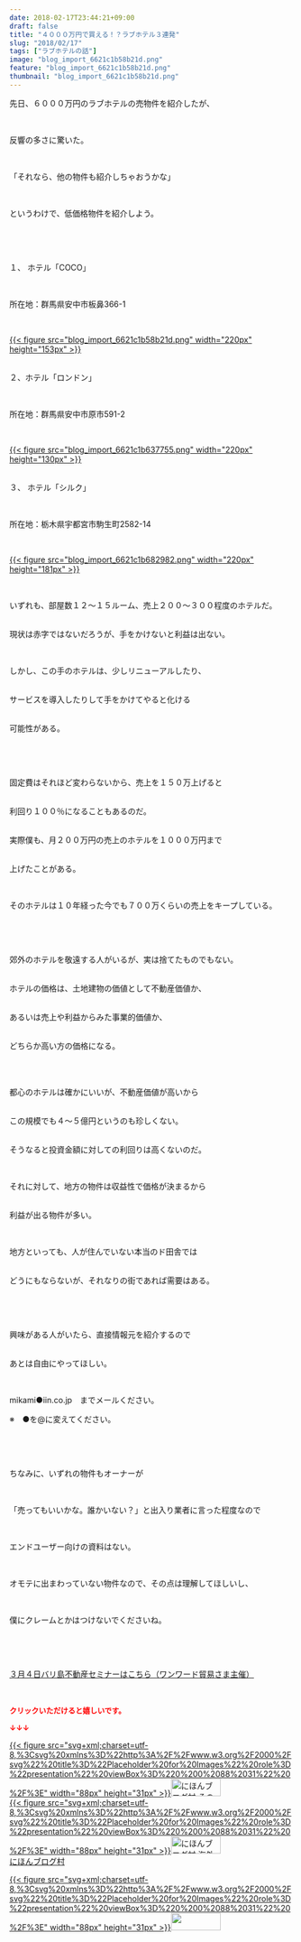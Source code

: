 ```yaml
---
date: 2018-02-17T23:44:21+09:00
draft: false
title: "４０００万円で買える！？ラブホテル３連発"
slug: "2018/02/17"
tags: ["ラブホテルの話"]
image: "blog_import_6621c1b58b21d.png"
feature: "blog_import_6621c1b58b21d.png"
thumbnail: "blog_import_6621c1b58b21d.png"
---
```

<p>先日、６０００万円のラブホテルの売物件を紹介したが、</p><p> </p><p>反響の多さに驚いた。</p><p> </p><p>「それなら、他の物件も紹介しちゃおうかな」</p><p> </p><p>というわけで、低価格物件を紹介しよう。</p><p> </p><p> </p><p>１、 ホテル「COCO」</p><p> </p><p>所在地：群馬県安中市板鼻366-1</p><p> </p><p><a href="blog_import_6621c1b58b21d.png">{{< figure src="blog_import_6621c1b58b21d.png" width="220px" height="153px" >}}</a></p><p><br/>２、ホテル「ロンドン」</p><p> </p><p>所在地：群馬県安中市原市591-2</p><p> </p><p><a href="blog_import_6621c1b637755.png">{{< figure src="blog_import_6621c1b637755.png" width="220px" height="130px" >}}</a></p><p><br/>３、 ホテル「シルク」</p><p> </p><p>所在地：栃木県宇都宮市駒生町2582-14</p><p> </p><p><a href="blog_import_6621c1b682982.png">{{< figure src="blog_import_6621c1b682982.png" width="220px" height="181px" >}}</a></p><p> </p><p>いずれも、部屋数１２～１５ルーム、売上２００～３００程度のホテルだ。</p><p><br/>現状は赤字ではないだろうが、手をかけないと利益は出ない。</p><p> </p><p>しかし、この手のホテルは、少しリニューアルしたり、</p><p><br/>サービスを導入したりして手をかけてやると化ける</p><p><br/>可能性がある。</p><p> </p><p> </p><p>固定費はそれほど変わらないから、売上を１５０万上げると</p><p><br/>利回り１００％になることもあるのだ。</p><p><br/>実際僕も、月２００万円の売上のホテルを１０００万円まで</p><p><br/>上げたことがある。</p><p> </p><p>そのホテルは１０年経った今でも７００万くらいの売上をキープしている。</p><p> </p><p> </p><p>郊外のホテルを敬遠する人がいるが、実は捨てたものでもない。</p><p><br/>ホテルの価格は、土地建物の価値として不動産価値か、</p><p><br/>あるいは売上や利益からみた事業的価値か、</p><p><br/>どちらか高い方の価格になる。</p><p> </p><p><br/>都心のホテルは確かにいいが、不動産価値が高いから</p><p><br/>この規模でも４～５億円というのも珍しくない。</p><p><br/>そうなると投資金額に対しての利回りは高くないのだ。</p><p> </p><p>それに対して、地方の物件は収益性で価格が決まるから</p><p><br/>利益が出る物件が多い。</p><p> </p><p>地方といっても、人が住んでいない本当のド田舎では</p><p><br/>どうにもならないが、それなりの街であれば需要はある。</p><p> </p><p> </p><p>興味がある人がいたら、直接情報元を紹介するので</p><p><br/>あとは自由にやってほしい。</p><p> </p><p>mikami●iin.co.jp　までメールください。</p><p>※　●を@に変えてください。</p><p> </p><p> </p><p>ちなみに、いずれの物件もオーナーが</p><p> </p><p>「売ってもいいかな。誰かいない？」と出入り業者に言った程度なので</p><p> </p><p>エンドユーザー向けの資料はない。</p><p> </p><p>オモテに出まわっていない物件なので、その点は理解してほしいし、</p><p> </p><p>僕にクレームとかはつけないでくださいね。</p><p> </p><p> </p><p><a href="http://www.sunward-t.co.jp/seminar/2018/03/04_ek/index.html" target="_blank">３月４日バリ島不動産セミナーはこちら（ワンワード貿易さま主催）</a></p><p> </p><p><font color="#ff0000" size="2"><strong>クリックいただけると嬉しいです。</strong></font></p><p><font color="#ff0000" size="2"><strong>↓↓↓</strong></font></p><p><a href="ranking.html?p_cid=01260127" id="&amp;blogmura_banner" target="_blank">{{< figure src="svg+xml;charset=utf-8,%3Csvg%20xmlns%3D%22http%3A%2F%2Fwww.w3.org%2F2000%2Fsvg%22%20title%3D%22Placeholder%20for%20Images%22%20role%3D%22presentation%22%20viewBox%3D%220%200%2088%2031%22%20%2F%3E" width="88px" height="31px" >}}<noscript><img alt="にほんブログ村 その他生活ブログ 不動産投資へ" border="0" height="31" src="https://img-proxy.blog-video.jp/images?url=http%3A%2F%2Flife.blogmura.com%2Fhudousantoushi%2Fimg%2Fhudousantoushi88_31.gif" width="88"></noscript></a><br/><a href="ranking.html?p_cid=01260127" target="_blank">{{< figure src="svg+xml;charset=utf-8,%3Csvg%20xmlns%3D%22http%3A%2F%2Fwww.w3.org%2F2000%2Fsvg%22%20title%3D%22Placeholder%20for%20Images%22%20role%3D%22presentation%22%20viewBox%3D%220%200%2088%2031%22%20%2F%3E" width="88px" height="31px" >}}<noscript><img alt="にほんブログ村 海外生活ブログ バリ島情報へ" border="0" height="31" src="https://img-proxy.blog-video.jp/images?url=http%3A%2F%2Foverseas.blogmura.com%2Fbali%2Fimg%2Fbali88_31.gif" width="88"></noscript></a><br/><a href="ranking.html?p_cid=01260127" target="_blank">にほんブログ村</a></p><p><a href="link.php?1804582" title="人気ブログランキングへ">{{< figure src="svg+xml;charset=utf-8,%3Csvg%20xmlns%3D%22http%3A%2F%2Fwww.w3.org%2F2000%2Fsvg%22%20title%3D%22Placeholder%20for%20Images%22%20role%3D%22presentation%22%20viewBox%3D%220%200%2088%2031%22%20%2F%3E" width="88px" height="31px" >}}<noscript><img border="0" height="31" src="https://blog.with2.net/img/banner/banner_22.gif" width="88"></noscript></a></p><p> </p><p> </p>

